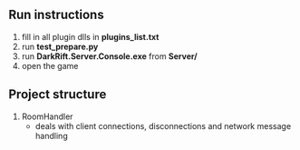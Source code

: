 ## Run instructions
1. fill in all plugin dlls in **plugins_list.txt**
2. run **test_prepare.py**
3. run **DarkRift.Server.Console.exe** from **Server/**
4. open the game

## Project structure
1. RoomHandler
	- deals with client connections, disconnections and network message handling